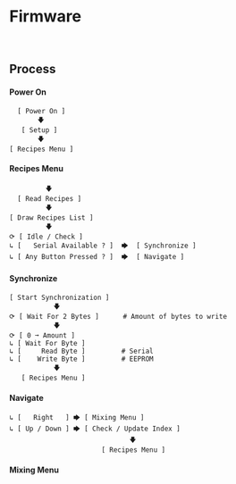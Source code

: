 
# Firmware

<br>

## Process

#### Power On

```
  [ Power On ]
       🡇
   [ Setup ]
       🡇
[ Recipes Menu ]
```

#### Recipes Menu

```
         🡇
  [ Read Recipes ]
         🡇
[ Draw Recipes List ]
         🡇
⟳ [ Idle / Check ]
↳ [   Serial Available ? ]  🡆  [ Synchronize ]
↳ [ Any Button Pressed ? ]  🡆  [ Navigate ]

```

#### Synchronize

```
[ Start Synchronization ]
           🡇
⟳ [ Wait For 2 Bytes ]      # Amount of bytes to write
           🡇
⟳ [ 0 ➞ Amount ]
↳ [ Wait For Byte ]
↳ [     Read Byte ]         # Serial
↳ [    Write Byte ]         # EEPROM
           🡇
   [ Recipes Menu ]
```

#### Navigate

```
↳ [   Right   ] 🡆 [ Mixing Menu ]
↳ [ Up / Down ] 🡆 [ Check / Update Index ]
                              🡇
                       [ Recipes Menu ]
```

#### Mixing Menu
